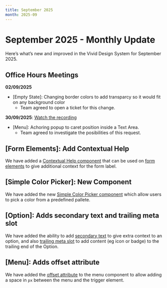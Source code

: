 ```yaml
---
title: September 2025
month: 2025-09
---
```


# September 2025 - Monthly Update

Here’s what’s new and improved in the Vivid Design System for September 2025.

## Office Hours Meetings

**02/09/2025**

- [Empty State]: Changing border colors to add transparcy so it would fit on any background color
  - Team agreed to open a ticket for this change.

**30/09/2025**: [Watch the recording](https://drive.google.com/file/d/1R2Jz21brN8Py8eGSsBBRSaO7697P1bzW/view)

- [Menu]: Achoring popup to caret position inside a Text Area.
  - Team agreed to investigate the posibilities of this request.

## [Form Elements]: Add Contextual Help

We have added a [Contextual Help component](/components/contextual-help/) that can be used on [form elements](/components/text-field/#contextual-help) to give additional context for the form label.

## [Simple Color Picker]: New Component

We have added the new [Simple Color Picker component](/components/simple-color-picker) which allow users to pick a color from a predefined pallete.

## [Option]: Adds secondary text and trailing meta slot

We have added the ability to add [secondary text](/components/option/#secondary-text) to give extra context to an option, and also [trailing meta slot](/components/option/code/#trailing-meta-slot) to add content (eg icon or badge) to the trailing end of the Option.

## [Menu]: Adds offset attribute

We have added the [offset attribute](/components/menu/#offset) to the menu component to allow adding a space in `px` between the menu and the trigger element.
